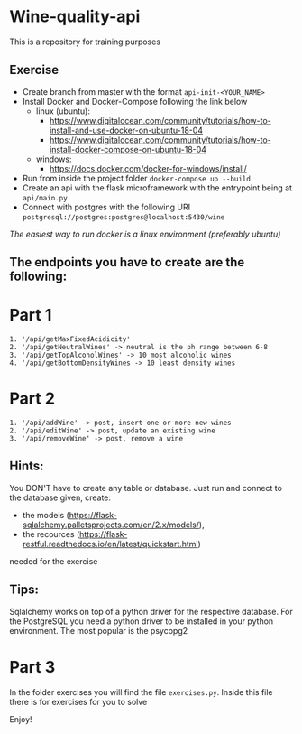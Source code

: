 # Wine-quality-api
This is a repository for training purposes

## Exercise
* Create branch from master with the format ```api-init-<YOUR_NAME>```
* Install Docker and Docker-Compose following the link below
    * linux (ubuntu):
        * https://www.digitalocean.com/community/tutorials/how-to-install-and-use-docker-on-ubuntu-18-04
        * https://www.digitalocean.com/community/tutorials/how-to-install-docker-compose-on-ubuntu-18-04
    * windows:
        * https://docs.docker.com/docker-for-windows/install/
* Run from inside the project folder ```docker-compose up --build```
* Create an api with the flask microframework with the entrypoint being at ```api/main.py```
* Connect with postgres with the following URI ```postgresql://postgres:postgres@localhost:5430/wine```

 *The easiest way to run docker is a linux environment (preferably ubuntu)*
 
## The endpoints you have to create are the following:

# Part 1
    1. '/api/getMaxFixedAcidicity'
    2. '/api/getNeutralWines' -> neutral is the ph range between 6-8
    3. '/api/getTopAlcoholWines' -> 10 most alcoholic wines
    4. '/api/getBottomDensityWines -> 10 least density wines
# Part 2

    1. '/api/addWine' -> post, insert one or more new wines
    2. '/api/editWine' -> post, update an existing wine
    3. '/api/removeWine' -> post, remove a wine

## Hints:
   You DON'T have to create any table or database. Just run and connect to the database given, create:
   * the models (https://flask-sqlalchemy.palletsprojects.com/en/2.x/models/),
   * the recources (https://flask-restful.readthedocs.io/en/latest/quickstart.html)
   
   needed for the exercise
   
## Tips:
   Sqlalchemy works on top of a python driver for the respective database. For the PostgreSQL you need a python driver to be installed in your python environment. The most popular is the psycopg2 

# Part 3
   In the folder exercises you will find the file ```exercises.py```.
   Inside this file there is for exercises for you to solve
   
 Enjoy!
